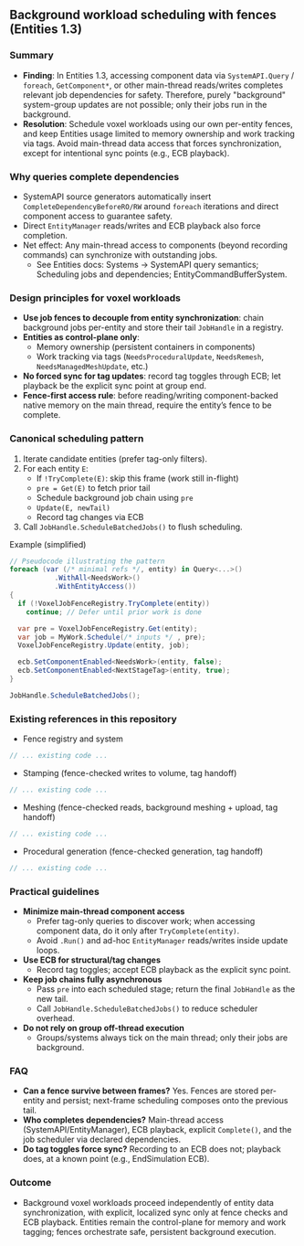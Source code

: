 ## Background workload scheduling with fences (Entities 1.3)

### Summary
- **Finding**: In Entities 1.3, accessing component data via `SystemAPI.Query` / `foreach`, `GetComponent*`, or other main-thread reads/writes completes relevant job dependencies for safety. Therefore, purely "background" system-group updates are not possible; only their jobs run in the background.
- **Resolution**: Schedule voxel workloads using our own per-entity fences, and keep Entities usage limited to memory ownership and work tracking via tags. Avoid main-thread data access that forces synchronization, except for intentional sync points (e.g., ECB playback).

### Why queries complete dependencies
- SystemAPI source generators automatically insert `CompleteDependencyBeforeRO/RW` around `foreach` iterations and direct component access to guarantee safety.
- Direct `EntityManager` reads/writes and ECB playback also force completion.
- Net effect: Any main-thread access to components (beyond recording commands) can synchronize with outstanding jobs.
  - See Entities docs: Systems → SystemAPI query semantics; Scheduling jobs and dependencies; EntityCommandBufferSystem.

### Design principles for voxel workloads
- **Use job fences to decouple from entity synchronization**: chain background jobs per-entity and store their tail `JobHandle` in a registry.
- **Entities as control-plane only**:
  - Memory ownership (persistent containers in components)
  - Work tracking via tags (`NeedsProceduralUpdate`, `NeedsRemesh`, `NeedsManagedMeshUpdate`, etc.)
- **No forced sync for tag updates**: record tag toggles through ECB; let playback be the explicit sync point at group end.
- **Fence-first access rule**: before reading/writing component-backed native memory on the main thread, require the entity’s fence to be complete.

### Canonical scheduling pattern
1) Iterate candidate entities (prefer tag-only filters).
2) For each entity `E`:
   - If `!TryComplete(E)`: skip this frame (work still in-flight)
   - `pre = Get(E)` to fetch prior tail
   - Schedule background job chain using `pre`
   - `Update(E, newTail)`
   - Record tag changes via ECB
3) Call `JobHandle.ScheduleBatchedJobs()` to flush scheduling.

Example (simplified)
```csharp
// Pseudocode illustrating the pattern
foreach (var (/* minimal refs */, entity) in Query<...>()
           .WithAll<NeedsWork>()
           .WithEntityAccess())
{
  if (!VoxelJobFenceRegistry.TryComplete(entity))
    continue; // Defer until prior work is done

  var pre = VoxelJobFenceRegistry.Get(entity);
  var job = MyWork.Schedule(/* inputs */ , pre);
  VoxelJobFenceRegistry.Update(entity, job);

  ecb.SetComponentEnabled<NeedsWork>(entity, false);
  ecb.SetComponentEnabled<NextStageTag>(entity, true);
}

JobHandle.ScheduleBatchedJobs();
```

### Existing references in this repository
- Fence registry and system
```1:101:Packages/com.voxelmeshframework/Core/Concurrency/VoxelJobFenceRegistrySystem.cs
// ... existing code ...
```

- Stamping (fence-checked writes to volume, tag handoff)
```20:113:Packages/com.voxelmeshframework/Core/Stamps/VoxelStampSystem.cs
// ... existing code ...
```

- Meshing (fence-checked reads, background meshing + upload, tag handoff)
```15:236:Packages/com.voxelmeshframework/Core/Meshing/Systems/VoxelMeshingSystem.cs
// ... existing code ...
```

- Procedural generation (fence-checked generation, tag handoff)
```17:72:Packages/com.voxelmeshframework/Core/Procedural/ProceduralVoxelGenerationSystem.cs
// ... existing code ...
```

### Practical guidelines
- **Minimize main-thread component access**
  - Prefer tag-only queries to discover work; when accessing component data, do it only after `TryComplete(entity)`.
  - Avoid `.Run()` and ad-hoc `EntityManager` reads/writes inside update loops.
- **Use ECB for structural/tag changes**
  - Record tag toggles; accept ECB playback as the explicit sync point.
- **Keep job chains fully asynchronous**
  - Pass `pre` into each scheduled stage; return the final `JobHandle` as the new tail.
  - Call `JobHandle.ScheduleBatchedJobs()` to reduce scheduler overhead.
- **Do not rely on group off-thread execution**
  - Groups/systems always tick on the main thread; only their jobs are background.

### FAQ
- **Can a fence survive between frames?** Yes. Fences are stored per-entity and persist; next-frame scheduling composes onto the previous tail.
- **Who completes dependencies?** Main-thread access (SystemAPI/EntityManager), ECB playback, explicit `Complete()`, and the job scheduler via declared dependencies.
- **Do tag toggles force sync?** Recording to an ECB does not; playback does, at a known point (e.g., EndSimulation ECB).

### Outcome
- Background voxel workloads proceed independently of entity data synchronization, with explicit, localized sync only at fence checks and ECB playback. Entities remain the control-plane for memory and work tagging; fences orchestrate safe, persistent background execution.


